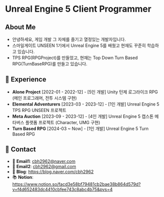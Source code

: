 # Unreal Engine 5 Client Programmer

## About Me
- 안녕하세요, 게임 개발 그 자체를 즐기고 열정있는 개발자입니다.
- 스마일게이트 UNSEEN 1기에서 Unreal Engine 5를 배웠고 현재도 꾸준히 학습하고 있습니다.
- TPS RPG(RPGProject)를 만들었고, 현재는 Top Down Turn Based RPG(TurnBaseRPG)를 만들고 있습니다.

## 💼 Experience

- **Alone Project** [2022-01 - 2022-12] - [5인 개발] Unity 턴제 로그라이크 RPG (메인 프로그래머, 전투 시스템 구현)
- **Elemental Adventurers** [2023-03 - 2023-12] - [1인 개발] Unreal Engine 5 TPS RPG UNSEEN 프로젝트
- **Meta Auction** [2023-09 - 2023-12] - [4인 개발] Unreal Engine 5 캡스톤 메타버스 플랫폼 프로젝트 (Character, UMG 구현)
- **Turn Based RPG** [2024-03 ~ Now] - [1인 개발] Unreal Engine 5 Turn Based RPG

## 🤝 Contact

- 📧 **Email1**: cbh2962@naver.com
- 📧 **Email2**: cbh2962@gmail.com
- 📜 **Blog**: https://blog.naver.com/cbh2962
- 📚 **Notion**: https://www.notion.so/facd3e58bf79481cb2bae38b864d579d?v=f4d652483dc4410cbfee743c8abc4b75&pvs=4
